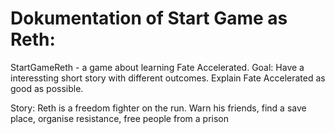 # Dokumentation of Start Game as Reth:

StartGameReth - a game about learning Fate Accelerated.
Goal: 
Have a interessting short story with different outcomes.
Explain Fate Accelerated as good as possible.

Story:
Reth is a freedom fighter on the run.
Warn his friends, 
find a save place, 
organise resistance, 
free people from a prison